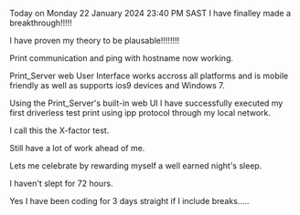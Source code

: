 
Today on Monday 22 January 2024 23:40 PM SAST I have finalley made a breakthrough!!!!!

I have proven my theory to be plausable!!!!!!!!

Print communication and ping with hostname now working.

Print_Server web User Interface works accross all platforms and is mobile friendly as well as supports ios9 devices and Windows 7.

Using the Print_Server's built-in web UI I have successfully executed my first driverless test print using ipp protocol through my local network.

I call this the X-factor test.

Still have a lot of work ahead of me.

Lets me celebrate by rewarding myself a well earned night's sleep.

I haven't slept for 72 hours.

Yes I have been coding for 3 days straight if I include breaks.....
